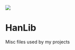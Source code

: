 [![](https://jitpack.io/v/Hanro50/HanLib.svg)](https://jitpack.io/#Hanro50/HanLib)

# HanLib
Misc files used by my projects
